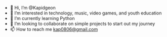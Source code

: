 - 👋 Hi, I’m @Kapidgeon
- 👀 I’m interested in technology, music, video games, and youth education
- 🌱 I’m currently learning Python
- 💞️ I’m looking to collaborate on simple projects to start out my journey
- 📫 How to reach me kap0806@gmail.com

<!---
Kapidgeon/Kapidgeon is a ✨ special ✨ repository because its `README.md` (this file) appears on your GitHub profile.
You can click the Preview link to take a look at your changes.
--->
